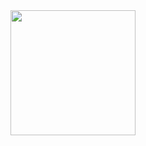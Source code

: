 <div>
  <a href="https://github.com/ppedro20">
    <img height="200" src="https://github-readme-stats.vercel.app/api/top-langs/?username=ppedro20&layout=compact&langs_count=8&theme=city_lights"/>
  </a>  
</div>  

